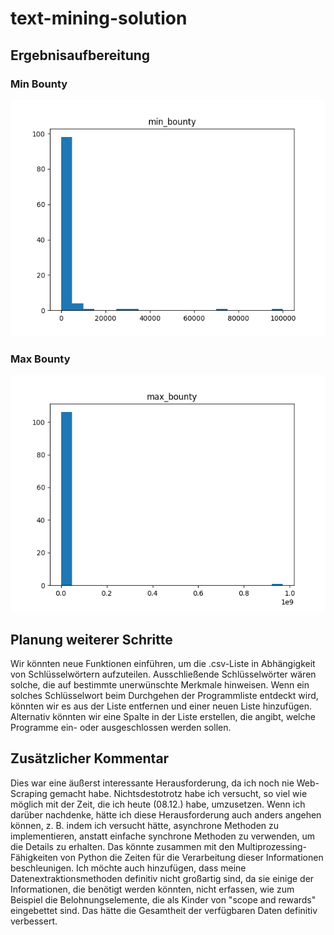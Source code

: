 # text-mining-solution

## Ergebnisaufbereitung
### Min Bounty
![min_bounty](https://github.com/MarawanEmara/text-mining-solution/blob/main/min_bounty.png)

### Max Bounty
![max_bounty](https://github.com/MarawanEmara/text-mining-solution/blob/main/max_bounty.png)

## Planung weiterer Schritte

Wir könnten neue Funktionen einführen, um die .csv-Liste in Abhängigkeit von Schlüsselwörtern aufzuteilen. Ausschließende Schlüsselwörter wären solche, die auf bestimmte unerwünschte Merkmale hinweisen. Wenn ein solches Schlüsselwort beim Durchgehen der Programmliste entdeckt wird, könnten wir es aus der Liste entfernen und einer neuen Liste hinzufügen. Alternativ könnten wir eine Spalte in der Liste erstellen, die angibt, welche Programme ein- oder ausgeschlossen werden sollen.

## Zusätzlicher Kommentar

Dies war eine äußerst interessante Herausforderung, da ich noch nie Web-Scraping gemacht habe. Nichtsdestotrotz habe ich versucht, so viel wie möglich mit der Zeit, die ich heute (08.12.) habe, umzusetzen. Wenn ich darüber nachdenke, hätte ich diese Herausforderung auch anders angehen können, z. B. indem ich versucht hätte, asynchrone Methoden zu implementieren, anstatt einfache synchrone Methoden zu verwenden, um die Details zu erhalten. Das könnte zusammen mit den Multiprozessing-Fähigkeiten von Python die Zeiten für die Verarbeitung dieser Informationen beschleunigen. Ich möchte auch hinzufügen, dass meine Datenextraktionsmethoden definitiv nicht großartig sind, da sie einige der Informationen, die benötigt werden könnten, nicht erfassen, wie zum Beispiel die Belohnungselemente, die als Kinder von "scope and rewards" eingebettet sind. Das hätte die Gesamtheit der verfügbaren Daten definitiv verbessert.
